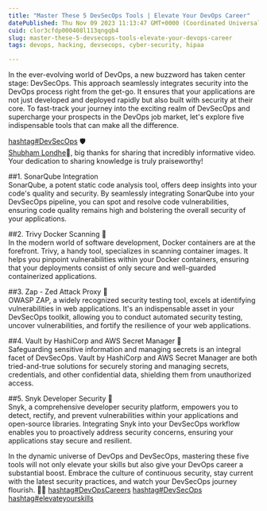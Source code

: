 ```yaml
---
title: "Master These 5 DevSecOps Tools | Elevate Your DevOps Career"
datePublished: Thu Nov 09 2023 11:13:47 GMT+0000 (Coordinated Universal Time)
cuid: clor3cfdp000408l113qngqb4
slug: master-these-5-devsecops-tools-elevate-your-devops-career
tags: devops, hacking, devsecops, cyber-security, hipaa

---
```


In the ever-evolving world of DevOps, a new buzzword has taken center stage: DevSecOps. This approach seamlessly integrates security into the DevOps process right from the get-go. It ensures that your applications are not just developed and deployed rapidly but also built with security at their core. To fast-track your journey into the exciting realm of DevSecOps and supercharge your prospects in the DevOps job market, let's explore five indispensable tools that can make all the difference.  
  
[hashtag#DevSecOps](https://www.linkedin.com/feed/hashtag/?keywords=devsecops&highlightedUpdateUrns=urn%3Ali%3Aactivity%3A7127988214220398593) 🛡️  
[Shubham Londhe](https://www.linkedin.com/in/shubhamlondhe1996/)🙌, big thanks for sharing that incredibly informative video. Your dedication to sharing knowledge is truly praiseworthy!  
  
##1. SonarQube Integration  
SonarQube, a potent static code analysis tool, offers deep insights into your code's quality and security. By seamlessly integrating SonarQube into your DevSecOps pipeline, you can spot and resolve code vulnerabilities, ensuring code quality remains high and bolstering the overall security of your applications.  
  
##2. Trivy Docker Scanning 🐳  
In the modern world of software development, Docker containers are at the forefront. Trivy, a handy tool, specializes in scanning container images. It helps you pinpoint vulnerabilities within your Docker containers, ensuring that your deployments consist of only secure and well-guarded containerized applications.  
  
##3. Zap - Zed Attack Proxy 🦠  
OWASP ZAP, a widely recognized security testing tool, excels at identifying vulnerabilities in web applications. It's an indispensable asset in your DevSecOps toolkit, allowing you to conduct automated security testing, uncover vulnerabilities, and fortify the resilience of your web applications.  
  
##4. Vault by HashiCorp and AWS Secret Manager 🔐  
Safeguarding sensitive information and managing secrets is an integral facet of DevSecOps. Vault by HashiCorp and AWS Secret Manager are both tried-and-true solutions for securely storing and managing secrets, credentials, and other confidential data, shielding them from unauthorized access.  
  
##5. Snyk Developer Security 🚀  
Snyk, a comprehensive developer security platform, empowers you to detect, rectify, and prevent vulnerabilities within your applications and open-source libraries. Integrating Snyk into your DevSecOps workflow enables you to proactively address security concerns, ensuring your applications stay secure and resilient.  
  
In the dynamic universe of DevOps and DevSecOps, mastering these five tools will not only elevate your skills but also give your DevOps career a substantial boost. Embrace the culture of continuous security, stay current with the latest security practices, and watch your DevSecOps journey flourish. 🚀💼 [hashtag#DevOpsCareers](https://www.linkedin.com/feed/hashtag/?keywords=devopscareers&highlightedUpdateUrns=urn%3Ali%3Aactivity%3A7127988214220398593) [hashtag#DevSecOps](https://www.linkedin.com/feed/hashtag/?keywords=devsecops&highlightedUpdateUrns=urn%3Ali%3Aactivity%3A7127988214220398593) [hashtag#elevateyourskills](https://www.linkedin.com/feed/hashtag/?keywords=elevateyourskills&highlightedUpdateUrns=urn%3Ali%3Aactivity%3A7127988214220398593)